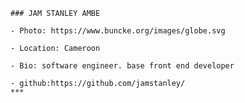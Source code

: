    ### JAM STANLEY AMBE
     
    - Photo: https://www.buncke.org/images/globe.svg

    - Location: Cameroon
    
    - Bio: software engineer. base front end developer

    - github:https://github.com/jamstanley/
    ***

